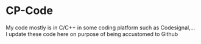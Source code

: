 # CP-Code
My code mostly is in C/C++ in some coding platform such as Codesignal,...
I update these code here on purpose of being accustomed to Github
